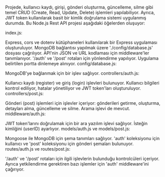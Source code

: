 Projede, kullanıcı kaydı, girişi, gönderi oluşturma, güncelleme, silme gibi temel CRUD (Create, Read, Update, Delete) işlemleri yapılabiliyor. Ayrıca, JWT token kullanılarak basit bir kimlik doğrulama sistemi uygulanmış durumda.
Bu Node.js Rest API projesi aşağıdaki öğelerden oluşuyor:

index.js:

Express, cors ve dotenv kütüphaneleri kullanılarak bir Express uygulaması oluşturuluyor.
MongoDB bağlantısı yapılmak üzere './config/database.js' dosyası çağrılıyor.
API'nin JSON ve URL kodlaması için middleware'ler tanımlanıyor.
'/auth' ve '/post' rotaları için yönlendirme yapılıyor.
Uygulama belirtilen portta dinlemeye alınıyor.
config/database.js:

MongoDB'ye bağlanmak için bir işlev sağlıyor.
controllers/auth.js:

Kullanıcı kaydı (register) ve giriş (login) işlevleri bulunuyor.
Kullanıcı bilgileri kontrol ediliyor, hatalar yönetiliyor ve JWT token'ları oluşturuluyor.
controllers/post.js:

Gönderi (post) işlemleri için işlevler içeriyor: gönderileri getirme, oluşturma, detayları alma, güncelleme ve silme.
Arama işlevi de mevcut.
middleware/auth.js:

JWT token'larını doğrulamak için bir ara yazılım işlevi sağlıyor.
İsteğin kimliğini (userID) ayarlıyor.
models/auth.js ve models/post.js:

Mongoose ile MongoDB için şema tanımları sağlıyor.
'auth' koleksiyonu için kullanıcı ve 'post' koleksiyonu için gönderi şemaları bulunuyor.
routes/auth.js ve routes/post.js:

'/auth' ve '/post' rotaları için ilgili işlevlerin bulunduğu kontrolcüleri içeriyor.
Ayrıca yetkilendirme gerektiren bazı işlemler için 'auth' middleware'ini çağırıyor.





